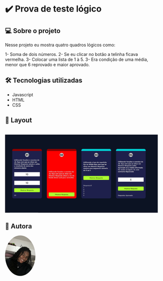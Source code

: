# ✔️ Prova de teste lógico 

## 💻 Sobre o projeto
Nesse projeto eu mostra quatro quadros lógicos como:

1- Soma de dois números.
2- Se eu clicar no botão a telinha ficava vermelha.
3- Colocar uma lista de 1 à 5.
3- Era condição de uma média, menor que 6 reprovado e maior aprovado.


## 🛠 Tecnologias utilizadas

* Javascript 
* HTML
* CSS

## 🎨 Layout
<br/>

<img src="img/Fundo.PNG" width="700px"/>

## 🦸 Autora

<a href="">
<img style = "border-radius: 50%" src="img/autora.jpg" width="100px;" alt="Rebeca Eduarda">
